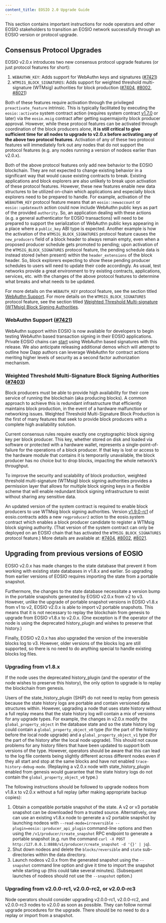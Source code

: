 ```yaml
---
content_title: EOSIO 2.0 Upgrade Guide
---
```


This section contains important instructions for node operators and other EOSIO stakeholders to transition an EOSIO network successfully through an EOSIO version or protocol upgrade.

## Consensus Protocol Upgrades
EOSIO v2.0.x introduces two new consensus protocol upgrade features (or just protocol features for short):

1. `WEBAUTHN_KEY`: Adds support for WebAuthn keys and signatures ([#7421](https://github.com/EOSIO/eos/pull/7421))
2. `WTMSIG_BLOCK_SIGNATURES`: Adds support for weighted threshold multi-signature (WTMsig) authorities for block production ([#7404](https://github.com/EOSIO/eos/pull/7404), [#8002](https://github.com/EOSIO/eos/pull/8002), [#8021](https://github.com/EOSIO/eos/pull/8021))

Both of these features require activation through the privileged `preactivate_feature` intrinsic. This is typically facilitated by executing the `eosio::activate` system contract action (requires system contract [v1.7.0](https://github.com/EOSIO/eosio.contracts/releases/tag/v1.7.0) or later) via the `eosio.msig` contract after getting supermajority block producer approval. However, while these protocol features can be activated through coordination of the block producers alone, **it is still critical to give sufficient time for all nodes to upgrade to v2.0.x before activating any of the above two protocol features**. Activation of any of these two protocol features will immediately fork out any nodes that do not support the protocol features (e.g. any nodes running a version of nodeos earlier than v2.0.x).

Both of the above protocol features only add new behavior to the EOSIO blockchain. They are not expected to change existing behavior in a significant way that would cause existing contracts to break. Existing applications and block explorers are also unlikely to break upon activation of these protocol features. However, these new features enable new data structures to be utilized on-chain which applications and especially block explorers need to be prepared to handle. For example, activation of the `WEBAUTHN_KEY` protocol feature means that an `eosio::newaccount` or `eosio::updateauth` action could now include WebAuthn public keys as part of the provided `authority`. So, an application dealing with these actions (e.g. a general authenticator for EOSIO transactions) will need to be prepared to support the serialization of WebAuthn public keys appearing in a place where a `public_key` ABI type is expected. Another example is how the activation of the `WTMSIG_BLOCK_SIGNATURES` protocol feature causes the `new_producers` field of a block header to always remain empty, even when a proposed producer schedule gets promoted to pending; upon activation of the `WTMSIG_BLOCK_SIGNATURES` protocol feature, the pending schedule data is instead stored (when present) within the `header_extensions` of the block header. So, block explorers expecting to show these pending producer schedules to users will need to update their code accordingly. As usual, test networks provide a great environment to try existing contracts, applications, services, etc. with the changes of the above protocol features to determine what breaks and what needs to be updated. 

For more details on the `WEBAUTH_KEY` protocol feature, see the section titled [WebAuthn Support](#webauthn-support-7421). For more details on the `WTMSIG_BLOCK_SIGNATURES` protocol feature, see the section titled [Weighted Threshold Multi-signature (WTMsig) Block Signing Authorities](#weighted-threshold-multi-signature-block-signing-authorities-7403).

### WebAuthn Support ([#7421](https://github.com/EOSIO/eos/pull/7421))
WebAuthn support within EOSIO is now available for developers to begin testing WebAuthn based transaction signing in their EOSIO applications. Private EOSIO chains can [start](https://github.com/EOSIO/eosio-webauthn-example-app) using WebAuthn based signatures with this release. We also anticipate releasing additional demos which will attempt to outline how Dapp authors can leverage WebAuthn for contract actions meriting higher levels of security as a second factor authorization mechanism. 

### Weighted Threshold Multi-Signature Block Signing Authorities ([#7403](https://github.com/EOSIO/eos/issues/7403))
Block producers must be able to provide high availability for their core service of running the blockchain (aka producing blocks). A common approach to achieve this is redundant infrastructure that efficiently maintains block production, in the event of a hardware malfunction or networking issues. Weighted Threshold Multi-Signature Block Production is the first of many features that seek to provide block producers with a complete high availability solution.

Current consensus rules require exactly one cryptographic block signing key per block producer.  This key, whether stored on disk and loaded via software or protected with a hardware wallet, represents a single-point-of-failure for the operations of a block producer. If that key is lost or access to the hardware module that contains it is temporarily unavailable, the block producer has no choice but to drop blocks, impacting the whole network’s throughput.

To improve the security and scalability of block production, weighted threshold multi-signature (WTMsig) block signing authorities provides a permission layer that allows for multiple block signing keys in a flexible scheme that will enable redundant block signing infrastructure to exist without sharing any sensitive data.

An updated version of the system contract is required to enable block producers to use WTMsig block signing authorities. Version [v1.9.0-rc1](https://github.com/EOSIO/eosio.contracts/releases/tag/v1.9.0-rc1) of eosio.contracts adds a new `regproducer2` action to the eosio.system contract which enables a block producer candidate to register a WTMsig block signing authority. (That version of the system contract can only be deployed on an EOSIO chain that has activated the `WTMSIG_BLOCK_SIGNATURES` protocol feature.) More details are available at: [#7404](https://github.com/EOSIO/eos/pull/7404), [#8002](https://github.com/EOSIO/eos/pull/8002), [#8021](https://github.com/EOSIO/eos/pull/8021).

## Upgrading from previous versions of EOSIO

EOSIO v2.0.x has made changes to the state database that prevent it from working with existing state databases in v1.8.x and earlier. So upgrading from earlier versions of EOSIO requires importing the state from a portable snapshot.

Furthermore, the changes to the state database necessitate a version bump in the portable snapshots generated by EOSIO v2.0.x from v2 to v3. However, unlike the upgrade of portable snapshot versions in EOSIO v1.8.x from v1 to v2, EOSIO v2.0.x is able to import v2 portable snapshots. This means that it is not necessary to replay the blockchain from genesis to upgrade from EOSIO v1.8.x to v2.0.x. (One exception is if the operator of the node is using the deprecated history_plugin and wishes to preserve that history.)

Finally, EOSIO v2.0.x has also upgraded the version of the irreversible blocks log to v3. However, older versions of the blocks log are still supported, so there is no need to do anything special to handle existing blocks log files.   

### Upgrading from v1.8.x

If the node uses the deprecated history_plugin (and the operator of the node wishes to preserve this history), the only option to upgrade is to replay the blockchain from genesis. 

Users of the state_history_plugin (SHiP) do not need to replay from genesis because the state history logs are portable and contain versioned data structures within. However, upgrading a node that uses state history without a full replay means that the state history log will contain a mix of versions for any upgrade types. For example, the changes in v2.0.x modify the `global_property_object` in the database state and so the state history log could contain a `global_property_object_v0` type (for the part of the history before the local node upgrade) and a `global_property_object_v1` type (for the part of the history after the local node upgrade). This should not cause problems for any history fillers that have been updated to support both versions of the type. However, operators should be aware that this can lead to the log file contents being slightly different across different nodes even if they all start and stop at the same blocks and have not enabled `trace-history-debug-mode`. (Replaying a v2.0.x node with state_history_plugin enabled from genesis would guarantee that the state history logs do not contain the `global_property_object_v0` type.)

The following instructions should be followed to upgrade nodeos from v1.8.x to v2.0.x without a full replay (after making appropriate backup copies):
1. Obtain a compatible portable snapshot of the state. A v2 or v3 portable snapshot can be downloaded from a trusted source. Alternatively, one can use an existing v1.8.x node to generate a v2 portable snapshot by launching nodeos with `--read-mode=irreversible --plugin=eosio::producer_api_plugin` command-line options and then using the `/v1/producer/create_snapshot` RPC endpoint to generate a portable snapshot (e.g. run the command `curl -X POST http:/127.0.0.1:8888/v1/producer/create_snapshot -d '{}' | jq`).
2. Shut down nodeos and delete the `blocks/reversible` and `state` sub-directories within the data directory.
3. Launch nodeos v2.0.x from the generated snapshot using the `--snapshot` command line option and give it time to import the snapshot while starting up (this could take several minutes). (Subsequent launches of nodeos should not use the `--snapshot` option.)

### Upgrading from v2.0.0-rc1, v2.0.0-rc2, or v2.0.0-rc3

Node operators should consider upgrading v2.0.0-rc1, v2.0.0-rc2, and v2.0.0-rc3 nodes to v2.0.0 as soon as possible. They can follow normal upgrade procedures for the upgrade. There should be no need to do a replay or import from a snapshot.
